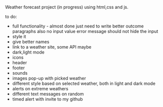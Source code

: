 Weather forecast project (in progress) using html,css and js. 

to do:
- full functionality - almost done just need to write better outcome paragraphs also no input value error message should not hide the input
- style it
- give better names
- link to a weather site, some API maybe
- dark,light mode
- icons
- header
- footer
- sounds
- images pop-up with picked weather
- different style based on selected weather, both in light and dark mode
- alerts on extreme weathers
- different text messages on random
- timed alert with invite to my github
